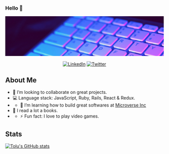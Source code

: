 ### Hello 👋

<p align="center">
  <img width="1100" height="auto" src="Tolu2.png">
</p>

<p align="center">
   <a href="https://www.linkedin.com/in/toluwase-ajise/" target="_blank"><img src="https://img.shields.io/badge/LinkedIn-%230077B5.svg?&style=for-the-badge&logo=linkedin&logoColor=white" alt="LinkedIn"></a>
   <a href="https://twitter.com/Littletolu" target="_blank"><img src="https://img.shields.io/badge/Twitter-1DA1F2.svg?&style=for-the-badge&logo=twitter&logoColor=white" alt="Twitter"></a>
</p>

## About Me


- 👯 I’m looking to collaborate on great projects.
- :computer: Language stack: JavaScript, Ruby, Rails, React & Redux.
- - 🌱 I’m learning how to build great softwares at <a href="https://www.microverse.org/">Microverse Inc</a>
- :book: I read a lot a books.
- - ⚡ Fun fact: I love to play video games.


## Stats
[![Tolu's GitHub stats](https://github-readme-stats.vercel.app/api?username=Whoistolu&count_private=true)](https://github.com/Whoistolu)


